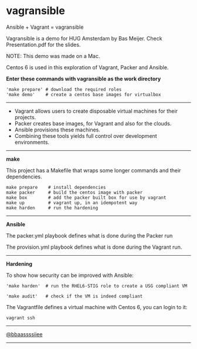 # vagransible
Ansible + Vagrant = vagransible


Vagransible is a demo for HUG Amsterdam by Bas Meijer.
Check Presentation.pdf for the slides.

NOTE: This demo was made on a Mac.

Centos 6 is used in this exploration of Vagrant, Packer and Ansible.


**Enter these commands with vagransible as the work directory**

    'make prepare' # download the required roles
    'make demo'    # create a centos base images for virtualbox


___

- Vagrant allows users to create disposable virtual machines for their projects.
- Packer creates base images, for Vagrant and also for the clouds.
- Ansible provisions these machines.
- Combining these tools yields full control over development environments.
___
**make**

This project has a Makefile that wraps some longer commands and their dependencies.

    make prepare    # install dependencies
    make packer     # build the centos image with packer
    make box        # add the packer built box for use by vagrant
    make up         # vagrant up, in an idempotent way
    make harden     # run the hardening

___
**Ansible**

The packer.yml playbook defines what is done during the Packer run

The provision.yml playbook defines what is done during the Vagrant run.
___
**Hardening**

To show how security can be improved with Ansible:

    'make harden'  # run the RHEL6-STIG role to create a USG compliant VM

    'make audit'   # check if the VM is indeed compliant

The Vagrantfile defines a virtual machine with Centos 6, you can login to it:

    vagrant ssh


___
[@bbaassssiiee](https://twitter.com/bbaassssiiee)
___
